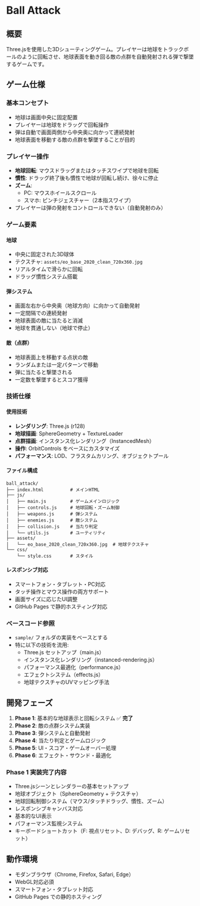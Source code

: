 # Ball Attack

## 概要
Three.jsを使用した3Dシューティングゲーム。プレイヤーは地球をトラックボールのように回転させ、地球表面を動き回る敵の点群を自動発射される弾で撃墜するゲームです。

## ゲーム仕様

### 基本コンセプト
- 地球は画面中央に固定配置
- プレイヤーは地球をドラッグで回転操作
- 弾は自動で画面両側から中央奥に向かって連続発射
- 地球表面を移動する敵の点群を撃墜することが目的

### プレイヤー操作
- **地球回転**: マウスドラッグまたはタッチスワイプで地球を回転
- **慣性**: ドラッグ終了後も慣性で地球が回転し続け、徐々に停止
- **ズーム**: 
  - PC: マウスホイールスクロール
  - スマホ: ピンチジェスチャー（2本指スワイプ）
- プレイヤーは弾の発射をコントロールできない（自動発射のみ）

### ゲーム要素

#### 地球
- 中央に固定された3D球体
- テクスチャ: `assets/eo_base_2020_clean_720x360.jpg`
- リアルタイムで滑らかに回転
- ドラッグ慣性システム搭載

#### 弾システム
- 画面左右から中央奥（地球方向）に向かって自動発射
- 一定間隔での連続発射
- 地球表面の敵に当たると消滅
- 地球を貫通しない（地球で停止）

#### 敵（点群）
- 地球表面上を移動する点状の敵
- ランダムまたは一定パターンで移動
- 弾に当たると撃墜される
- 一定数を撃墜するとスコア獲得

### 技術仕様

#### 使用技術
- **レンダリング**: Three.js (r128)
- **地球描画**: SphereGeometry + TextureLoader
- **点群描画**: インスタンス化レンダリング（InstancedMesh）
- **操作**: OrbitControls をベースにカスタマイズ
- **パフォーマンス**: LOD、フラスタムカリング、オブジェクトプール

#### ファイル構成
```
ball_attack/
├── index.html          # メインHTML
├── js/
│   ├── main.js         # ゲームメインロジック
│   ├── controls.js     # 地球回転・ズーム制御
│   ├── weapons.js      # 弾システム
│   ├── enemies.js      # 敵システム
│   ├── collision.js    # 当たり判定
│   └── utils.js        # ユーティリティ
├── assets/
│   └── eo_base_2020_clean_720x360.jpg  # 地球テクスチャ
└── css/
    └── style.css       # スタイル
```

#### レスポンシブ対応
- スマートフォン・タブレット・PC対応
- タッチ操作とマウス操作の両方サポート
- 画面サイズに応じたUI調整
- GitHub Pages で静的ホスティング対応

### ベースコード参照
- `sample/` フォルダの実装をベースとする
- 特に以下の技術を流用:
  - Three.js セットアップ（main.js）
  - インスタンス化レンダリング（instanced-rendering.js）
  - パフォーマンス最適化（performance.js）
  - エフェクトシステム（effects.js）
  - 地球テクスチャのUVマッピング手法

## 開発フェーズ
1. **Phase 1**: 基本的な地球表示と回転システム ✅ **完了**
2. **Phase 2**: 敵の点群システム実装
3. **Phase 3**: 弾システムと自動発射
4. **Phase 4**: 当たり判定とゲームロジック
5. **Phase 5**: UI・スコア・ゲームオーバー処理
6. **Phase 6**: エフェクト・サウンド・最適化

### Phase 1 実装完了内容
- Three.jsシーンとレンダラーの基本セットアップ
- 地球オブジェクト（SphereGeometry + テクスチャ）
- 地球回転制御システム（マウス/タッチドラッグ、慣性、ズーム）
- レスポンシブキャンバス対応
- 基本的なUI表示
- パフォーマンス監視システム
- キーボードショートカット（F: 視点リセット、D: デバッグ、R: ゲームリセット）

## 動作環境
- モダンブラウザ（Chrome, Firefox, Safari, Edge）
- WebGL対応必須
- スマートフォン・タブレット対応
- GitHub Pages での静的ホスティング
